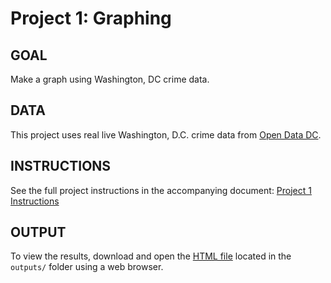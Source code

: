 # Project 1: Graphing

## GOAL
Make a graph using Washington, DC crime data.

## DATA
This project uses real live Washington, D.C. crime data from [Open Data DC](https://opendata.dc.gov/).

## INSTRUCTIONS
See the full project instructions in the accompanying document: [Project 1 Instructions](instructions/Project1_Instructions.pdf)

## OUTPUT
To view the results, download and open the [HTML file](outputs/Project1.html) located in the `outputs/` folder using a web browser.
